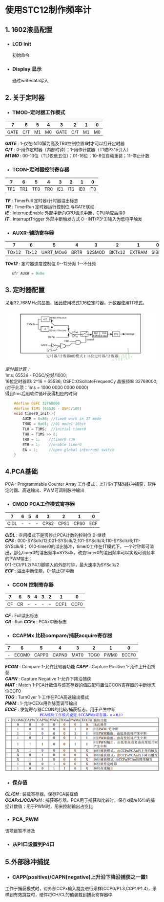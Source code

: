 # 使用STC12制作频率计

## 1. 1602液晶配置
- ### LCD Init	
	初始命令
- ### Display 显示
	通过writedata写入


## 2. 关于定时器
- ### TMOD-定时器工作模式
|7		|6	|5	|4	|3		|2	|1	|0	|
|--		|--	|--	|--	|--		|--	|--	|--	|
|GATE	|C/T|M1	|M0	|GATE	|C/T|M1	|M0	|    

 ***GATE*** : 1-仅在INT0脚为高及TR0控制位置1时才可以打开定时器  
 ***C/T*** : 0-用作定时器（内部时钟）；1-用作计数器（T1或P3^5引入）  
 ***M1 M0*** : 00-13位（TL1仅低五位）；01-16位；10-8位自动重装；11-停止计数  
  
- ### TCON-定时器控制寄存器
|7	|6	|5	|4	|3	|2	|1	|0	|
|--	|--	|--	|--	|--	|--	|--	|--	|
|TF1|TR1|TF0|TR0|IE1|IT1|IE0|IT0|

 ***TF*** : TimerFull 定时器/计时器溢出标志  
 ***TR*** : TimerRun 定时器运行控制位 与GATE联动  
 ***IE*** : InterruptEnable 外部中断向CPU请求中断，CPU响应后清0  
 ***IT*** : InterruptTrigger 外部中断触发方式 0--INT(P3^3)输入为低电平触发 
 
- ### AUXR-辅助寄存器
|7		|6		|5			|4		|3		|2		|1		|0		|
|--		|--		|--			|--		|--		|--		|--		|--		|
|TOx12	|TIx12	|UART_MOx6	|BRTR	|S2SMOD	| BKTx12|EXTRAM	|SIBRS	|

 ***T0x12*** : 定时器速度控制位 0--12分频 1--不分频	
 ``` c
	sfr AUXR = 0x8e
```

 
## 3.  定时器配置
采用32.768MHz的晶振，因此使用模式1,16位定时器，计数器使用1T模式。

![16位定时器](./16位定时器.jpg)

*定时器计算：*  
1ms: 65536 - FOSC/分频/1000;  
16位定时器即: 2^16 = 65536;
OSFC:OScillateFrequenCy  晶振频率 32768000;  
(对于此项：1ms = 1000 0000 0000 0000)	
得到1ms后用软件循环获得相应的时间
``` c
	#define OSFC 32768000
	#define T1MS (65536 - OSFC/100)
	void timer0_init(){
		AUXR = 0x80; //time0 work in 1T mode
		TMOD = 0x01; //01 mode1 16bit
	    TL0 = T1MS;  //initial timer0
	    TH0 = T1MS >> 8;
	    TR0 = 1;	//timer0 run
	    ET0 = 1;	//enable timer0
	    EA = 1;		//open global interrupt switch
	}
```

## 4.PCA基础
PCA : Programmable Counter Array
工作模式：上升沿/下降沿脉冲捕获，软件定时器、高速输出、PWM可调制脉冲输出
- ### CMOD PCA工作模式寄存器
|7		|6	|5	|4	|3		|2		|1		|0	|
|--		|--	|--	|--	|--		|--		|--		|--	|
|CIDL	|-	|-	|-	|CPS2	|CPS1	|CPS0	|ECF|
	
 ***CIDL*** : 空闲模式下是否停止PCA计数的控制位 0-继续	
 ***CPS*** : 000-SYSclk/12;001-SYSclk/2;101-SYSclk/4;110-SYSclk/6;111-SYSclk/8；	
			 010-timer0的溢出脉冲，timer0工作在1T模式下，一个时钟即可溢出，那么timer0的溢出频率=SYSclk，改变timer0的溢出频率可以实现可调频率的PWM输出；	
			 011-ECI/P1.2(P4.1)脚输入的外部时钟，最大速率为SYSclk/2	
 ***ECF*** : 溢出中断使能，0-禁止CF中断	

- ### CCON 控制寄存器
|7	|6	|5	|4	|3	|2	|1		|0		|
|--	|--	|--	|--	|--	|--	|--		|--		|
|CF	|CR	|-	|-	|-	|-	|CCF1	|CCF0	|

 ***CF*** : Full溢出标志	
 ***CR*** : Run	
 ***CCFx*** : PCAx中断标志	
	
- ### CCAPMx 比较compare/捕获acquire寄存器
|7	|6		|5		|4		|3		|2		|1		|0		|
|--	|--		|--		|--		|--		|--		|--		|--		|
|-	|ECOM0	|CAPP0	|CAPN0	|MAT0	|TOG0	|PWM0	|ECCF0	|

 ***ECOM*** : Compare 1-允许比较器功能	
 ***CAPP*** : Capture Positive 1-允许上升沿捕获	
 ***CAPN*** : Capture Negative 1-允许下降沿捕获	
 ***MAT*** : Match 1-PCA计数值与该寄存器的值匹配将置位CCON寄存器的中断标志位CCF0	
 ***TOG*** : TurnOver 1-工作在PCA高速输出模式	
 ***PWM*** : 1-允许CEXx用作脉宽调节输出	
 ***ECCF*** : 使能寄存器CCON的比较/捕获标志，用于产生中断	
 ![](./PCA.png)
 
- ### 保存值
 ***CL/CH*** : 装载寄存器。保存PCA装载值	
 ***CCAPxL/CCAPxH*** : 捕获寄存器。PCA用于捕获和比较时，保存x模块16位的捕捉计数值；用于PWM时，用来控制输出占空比
 
- ### PCA_PWM
 该项目暂不涉及
 
- ### 从P1口设置到P4口

## 5.外部脉冲捕捉

 - ### CAPP(positive)/CAPN(negative)上升沿下降沿捕获之一置1
 工作于捕获模式时，对外部CCPx输入跳变进行采样(CCP0/P1.3,CCP1/P1.4)，采样到有效跳变时，硬件将CH/CL的值装载到捕获寄存器中
 